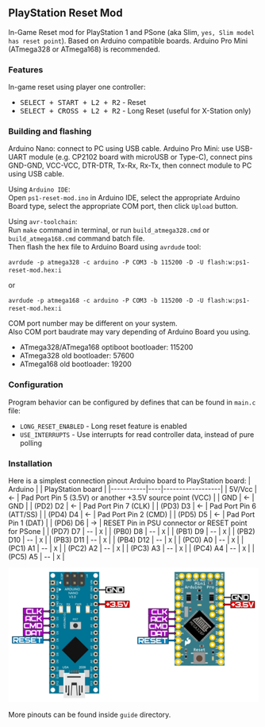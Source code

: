 ## PlayStation Reset Mod
In-Game Reset mod for PlayStation 1 and PSone (aka Slim, `yes, Slim model has reset point`).
Based on Arduino compatible boards. Arduino Pro Mini (ATmega328 or ATmega168) is recommended.

### Features
In-game reset using player one controller:
* <kbd>SELECT + START + L2 + R2</kbd> - Reset
* <kbd>SELECT + CROSS + L2 + R2</kbd> - Long Reset (useful for X-Station only)

### Building and flashing
Arduino Nano: connect to PC using USB cable.
Arduino Pro Mini: use USB-UART module (e.g. CP2102 board with microUSB or Type-C), connect pins GND-GND, VCC-VCC, DTR-DTR, Tx-Rx, Rx-Tx, then connect module to PC using USB cable.

Using `Arduino IDE`:<br>
Open `ps1-reset-mod.ino` in Arduino IDE, select the appropriate Arduino Board type, select the appropriate COM port, then click `Upload` button.

Using `avr-toolchain`:<br>
Run `make` command in terminal, or run `build_atmega328.cmd` or `build_atmega168.cmd` command batch file.<br>
Then flash the hex file to Arduino Board using `avrdude` tool:<br>
```
avrdude -p atmega328 -c arduino -P COM3 -b 115200 -D -U flash:w:ps1-reset-mod.hex:i
```
or<br>
```
avrdude -p atmega168 -c arduino -P COM3 -b 115200 -D -U flash:w:ps1-reset-mod.hex:i
```

COM port number may be different on your system.<br>
Also COM port baudrate may vary depending of Arduino Board you using.
* ATmega328/ATmega168 optiboot bootloader: 115200
* ATmega328 old bootloader: 57600
* ATmega168 old bootloader: 19200

### Configuration
Program behavior can be configured by defines that can be found in `main.c` file:
- `LONG_RESET_ENABLED` - Long reset feature is enabled
- `USE_INTERRUPTS` - Use interrupts for read controller data, instead of pure polling

### Installation
Here is a simplest connection pinout Arduino board to PlayStation board:
| Arduino   |    | PlayStation board  |
|-----------|----|------------------|
|   5V/Vcc  | <- | Pad Port Pin 5 (3.5V) or another +3.5V source point (VCC) |
|       GND | <- | GND |
| (PD2) D2  | <- | Pad Port Pin 7 (CLK) |
| (PD3) D3  | <- | Pad Port Pin 6 (ATT/SS) |
| (PD4) D4  | <- | Pad Port Pin 2 (CMD) |
| (PD5) D5  | <- | Pad Port Pin 1 (DAT) |
| (PD6) D6  | -> | RESET Pin in PSU connector or RESET point for PSone |
| (PD7) D7  | -- | `X` |
| (PB0) D8  | -- | `X` |
| (PB1) D9  | -- | `X` |
| (PB2) D10 | -- | `X` |
| (PB3) D11 | -- | `X` |
| (PB4) D12 | -- | `X` |
| (PC0) A0  | -- | `X` |
| (PC1) A1  | -- | `X` |
| (PC2) A2  | -- | `X` |
| (PC3) A3  | -- | `X` |
| (PC4) A4  | -- | `X` |
| (PC5) A5  | -- | `X` |

<p align="center"><img src="/guide/arduino-pins.png"/></p>

More pinouts can be found inside `guide` directory.


